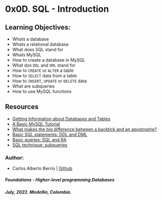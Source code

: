 # 0x0D. SQL - Introduction

## Learning Objectives:
* Whats a database
* Whats a relational database
* What does SQL stand for
* Whats MySQL
* How to create a database in MySQL
* What dox `DDL` and `DML` stand for
* How to `CREATE` or `ALTER` a table
* How to `SELECT` data from a table
* How to `INSERT`, `UPDATE` or `DELETE` data
* What are subqueries
* How to use MySQL functions

## Resources
* [Getting Information about Databases and Tables](https://www.informit.com/articles/article.aspx?p=30875&seqNum=4)
* [A Basic MySQL Tutorial](https://www.digitalocean.com/community/tutorials/a-basic-mysql-tutorial)
* [What makes the big difference between a backtick and an apostrophe?](https://stackoverflow.com/questions/29402361/what-makes-the-big-difference-between-a-backtick-and-an-apostrophe/29402458)
* [Basic SQL statements: DDL and DML](https://web.csulb.edu/colleges/coe/cecs/dbdesign/dbdesign.php?page=sql/ddldml.php)
* [Basic queries: SQL and RA](https://web.csulb.edu/colleges/coe/cecs/dbdesign/dbdesign.php?page=sql/queries.php)
* [SQL technique: subqueries](https://web.csulb.edu/colleges/coe/cecs/dbdesign/dbdesign.php?page=sql/subqueries.php)

### Author:
* Carlos Alberto Berrío | [Github](https://github.com/carlosberrio)

##### Foundations - Higher-level programming  Databases
##### July, 2022. Medellín, Colombia.
